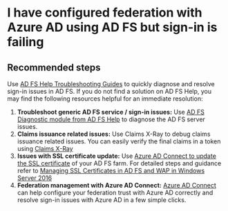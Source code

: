 <properties
	pageTitle="I have configured federation with Azure AD using AD FS but sign-in is failing"
	description="Sign in is failing with Azure AD federation"
	service="microsoft.aad"
	resource="Microsoft_AAD_IAM"
	authors="billmath"
	displayOrder="1"
	selfHelpType="generic"
	supportTopicIds="32570971"
	resourceTags=""
	productPesIds="14785"
	cloudEnvironments="public"
/>

# I have configured federation with Azure AD using AD FS but sign-in is failing

## **Recommended steps**

Use [AD FS Help Troubleshooting Guides](https://aka.ms/adfshelp/troubleshooting) to quickly diagnose and resolve sign-in issues in AD FS. If you do not find a solution on AD FS Help, you may find the following resources helpful for an immediate resolution:

1.	**Troubleshoot generic AD FS service / sign-in issues:** Use [AD FS Diagnostic module from AD FS Help](https://adfshelp.microsoft.com/Tools/DownloadableTools) to diagnose the AD FS server issues.
2.	**Claims issuance related issues:** Use Claims X-Ray to debug claims issuance related issues. You can easily verify the final claims in a token using [Claims X-Ray](https://aka.ms/claimsxray)
3.	**Issues with SSL certificate update:** Use [Azure AD Connect to update the SSL certificate](aka.ms/adfssslwithaadconnect) of your AD FS farm. For detailed steps and guidance refer to [Managing SSL Certificates in AD FS and WAP in Windows Server 2016](https://docs.microsoft.com/en-us/windows-server/identity/ad-fs/operations/manage-ssl-certificates-ad-fs-wap)
4.	**Federation management with Azure AD Connect:** [Azure AD Connect](https://aka.ms/adfswithaadconnect) can help configure your federation trust with Azure AD correctly and resolve sign-in issues with Azure AD in a few simple clicks.

